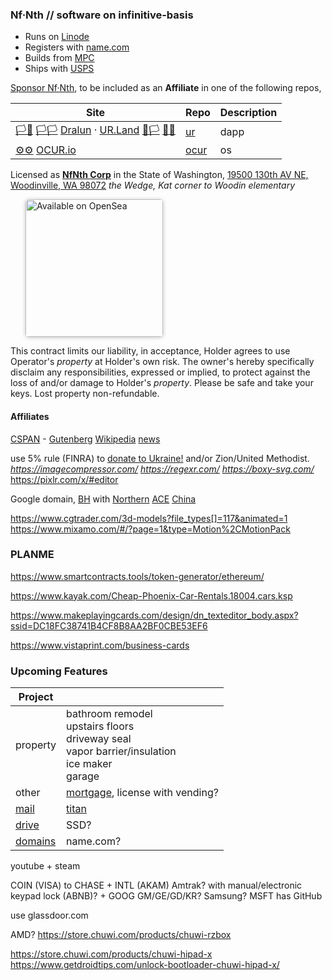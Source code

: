 
### Nf·Nth // software on infinitive-basis

- Runs on [Linode](https://cloud.linode.com)
- Registers with [name.com](https://www.name.com)
- Builds from [MPC](https://www.makeplayingcards.com) 
- Ships with [USPS](https://www.usps.com/business/web-tools-apis/documentation-updates.htm)

[Sponsor Nf·Nth](https://github.com/sponsors/nfnth), to be included as an **Affiliate** in one of the following repos,

|Site|Repo|Description|
|-|-|-|
|[🏳🏴](https://xn--en8hc.ws) [🏳🏳](https://xn--en8ha.ws) [Dralun](https://dralun.com) · [UR.Land](https://ur.land) [🏴🏳](https://xn--en8hb.ws) [🏴🏴](https://xn--fn8ha.ws)|[ur](https://github.com/nfnth/ur)|dapp|
|[⚙⚙]() [OCUR.io](https://ocur.io)|[ocur](https://github.com/nfnth/ocur)|os|

Licensed as [**NfNth Corp**](https://secure.dor.wa.gov/) in the State of Washington, [19500 130th AV NE, Woodinville, WA 98072](https://blue.kingcounty.com/Assessor/eRealProperty/Dashboard.aspx?ParcelNbr=1428900123) *the Wedge, Kat corner to Woodin elementary*

<a href="https://opensea.io/nfnth" title="Buy on OpenSea" target="_blank"><img style="margin-left:24px; width:220px; border-radius:5px; box-shadow: 0px 1px 6px rgba(0, 0, 0, 0.25);" src="https://storage.googleapis.com/opensea-static/Logomark/Badge%20-%20Available%20On%20-%20Light.png" alt="Available on OpenSea" /></a>

This contract limits our liability, in acceptance, Holder agrees to use Operator's *property* at Holder's own risk. The owner's hereby specifically disclaim any responsibilities, expressed or implied, to protect against the loss of and/or damage to Holder's *property*. Please be safe and take your keys. Lost property non-refundable.

#### Affiliates

[CSPAN](https://www.c-span.org) - [Gutenberg](http://www.gutenberg.org) [Wikipedia](https://www.wikipedia.org/wiki/Special:Random) [news](https://wikipedia.org/wiki/Main_Page)

use 5% rule (FINRA) to [donate to Ukraine!](https://engine.presearch.org/search?q=donate+to+ukraine) and/or Zion/United Methodist.  *https://imagecompressor.com/* *https://regexr.com/* *https://boxy-svg.com/* https://pixlr.com/x/#editor

Google domain, [BH](https://www.bhphotovideo.com/) with [Northern](https://www.northerntool.com/) [ACE](https://www.acehardware.com/)
[China](https://www.made-in-china.com/products-search/hot-china-products/Intel_Tablet.html)

https://www.cgtrader.com/3d-models?file_types[]=117&animated=1
https://www.mixamo.com/#/?page=1&type=Motion%2CMotionPack

### PLANME

https://www.smartcontracts.tools/token-generator/ethereum/

https://www.kayak.com/Cheap-Phoenix-Car-Rentals.18004.cars.ksp

https://www.makeplayingcards.com/design/dn_texteditor_body.aspx?ssid=DC18FC38741B4CF8B8AA2BF0CBE53EF6

https://www.vistaprint.com/business-cards

### Upcoming Features

|Project||
|-|-|
|property|bathroom remodel<br/>upstairs floors<br/>driveway seal<br/>vapor barrier/insulation<br/>ice maker<br/>garage|
|other|[mortgage](loandepot.com), license with vending?|
|[mail](https://mail.google.com/mail/u/0/#inbox)|[titan](https://app.titan.email/login/)|
|[drive](https://drive.google.com/drive/my-drive)|SSD?|
|[domains](https://domains.google.com/registrar/)|name.com?|

youtube + steam

COIN (VISA) to CHASE + INTL (AKAM) 
Amtrak? with manual/electronic keypad lock (ABNB)? + GOOG GM/GE/GD/KR? Samsung? MSFT has GitHub

use glassdoor.com

AMD? https://store.chuwi.com/products/chuwi-rzbox

https://store.chuwi.com/products/chuwi-hipad-x
https://www.getdroidtips.com/unlock-bootloader-chuwi-hipad-x/

